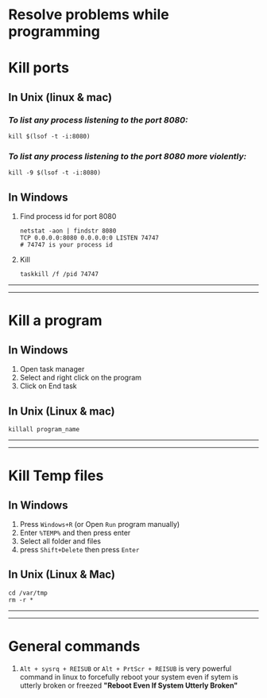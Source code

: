 # Resolve problems while programming

# Kill ports

## In Unix (linux & mac)
### _To list any process listening to the port 8080:_
```
kill $(lsof -t -i:8080)
```

### _To list any process listening to the port 8080 **more violently**:_
```
kill -9 $(lsof -t -i:8080)
```


## In Windows

1. Find process id for port 8080
    ```
    netstat -aon | findstr 8080
    TCP 0.0.0.0:8080 0.0.0.0:0 LISTEN 74747
    # 74747 is your process id
    ```
2. Kill
    ```
    taskkill /f /pid 74747
    ```

----------------------------
---------------------------

# Kill a program

## In Windows
  1. Open task manager
  2. Select and right click on the program
  3. Click on End task

## In Unix (Linux & mac)
  ```
  killall program_name
  ```

----------------------
----------------------

# Kill Temp files

## In Windows
  1. Press `Windows+R` (or Open `Run` program manually)
  2. Enter `%TEMP%` and then press enter
  3. Select all folder and files
  4. press `Shift+Delete` then press `Enter`

## In Unix (Linux & Mac)
```
cd /var/tmp
rm -r *
```
------------------------------
------------------------------

# General commands

1. `Alt + sysrq + REISUB` or `Alt + PrtScr + REISUB` is very powerful command in linux to forcefully reboot your system even if sytem is utterly broken or freezed
**"Reboot Even If System Utterly Broken"**

